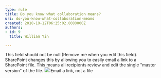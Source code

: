 ```yaml
---
type: rule
title: Do you know what collaboration means?
uri: do-you-know-what-collaboration-means
created: 2010-10-12T06:25:02.0000000Z
authors:
- id: 9
  title: William Yin

---
```


 This field should not be null (Remove me when you edit this field).   SharePoint changes this by allowing you to easily email a link to a SharePoint file. This means all recipients review and edit the single "master version" of the file. 
![](/Standards/SoftwareDevelopment/RulesToBetterSharePoint/PublishingImages/SharePoint-EmailaLink.jpg)
Email a link, not a file
